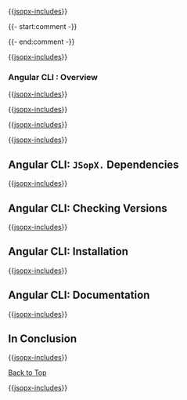 ﻿{{[jsopx-includes](AllGlobal/Master/Includes/Template/Technologies/AngularCli/Header.md)}}

{{- start:comment -}}
<!-- START JSOPX NOVA DOCX HEADER
group: 'Technologies'
subGroup: 'Angular CLI'
IsProductionReady: true
IsDraft: false
toc: true
END JSOPX NOVA DOCX HEADER -->
{{- end:comment -}}

{{[jsopx-includes](AllGlobal/Master/Includes/Common/Draft-Notice.md)}}

### Angular CLI : Overview

{{[jsopx-includes](AllGlobal/Master/Includes/Template/Technologies/AngularCli/Overview.md)}}

{{[jsopx-includes](AllGlobal/Master/Includes/Common/Current-Phase.md)}}

{{[jsopx-includes](AllGlobal/Master/Includes/Template/Technologies/AngularCli/BodyContent.md)}}

{{[jsopx-includes](AllGlobal/Master/Includes/Common/Alerts-Current.md)}}


## Angular CLI: `JSopX.` Dependencies

{{[jsopx-includes](AllGlobal/Master/Includes/Template/Technologies/AngularCli/JsopxDependencies.md)}}


## Angular CLI: Checking Versions

{{[jsopx-includes](AllGlobal/Master/Includes/Template/Technologies/AngularCli/CheckingVersions.md)}}


## Angular CLI: Installation

{{[jsopx-includes](AllGlobal/Master/Includes/Template/Technologies/AngularCli/Installation.md)}}

## Angular CLI: Documentation

{{[jsopx-includes](AllGlobal/Master/Includes/Template/Technologies/AngularCli/Documentation.md)}}

## In Conclusion

{{[jsopx-includes](AllGlobal/Master/Includes/Template/Technologies/AngularCli/InConclusion.md)}}

[Back to Top](#table-of-contents)

{{[jsopx-includes](AllGlobal/Master/Includes/Layout/Footer.md)}}